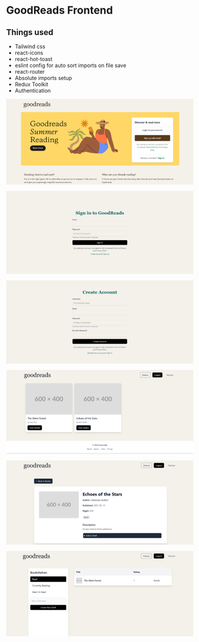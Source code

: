 # GoodReads Frontend

## Things used 
- Tailwind css
- react-icons
- react-hot-toast
- eslint config for auto sort imports on file save
- react-router
- Absolute imports setup
- Redux Toolkit
- Authentication

![Home Page](src/Assets/image.png)

![Signin page](src/Assets/image-3.png)

![SignUp Page](src/Assets/image-4.png)

![Dashboard](src/Assets/image-6.png)

![Book Description](src/Assets/image-2.png)

![Book Shelves](src/Assets/image-5.png)